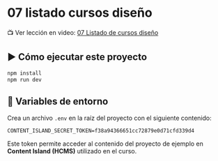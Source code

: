 # 07 listado cursos diseño

📺 Ver lección en video: [07 Listado de cursos diseño](https://www.lemoncode.tv/curso/tutorial-astro-desde-cero/leccion/listado-cursos-tailwind)

## ▶️ Cómo ejecutar este proyecto

```bash
npm install
npm run dev
```

## 🔐 Variables de entorno

Crea un archivo `.env` en la raíz del proyecto con el siguiente contenido:

```env
CONTENT_ISLAND_SECRET_TOKEN=f38a94366651cc72879e0d71cfd339d4
```

Este token permite acceder al contenido del proyecto de ejemplo en **Content Island (HCMS)** utilizado en el curso.
